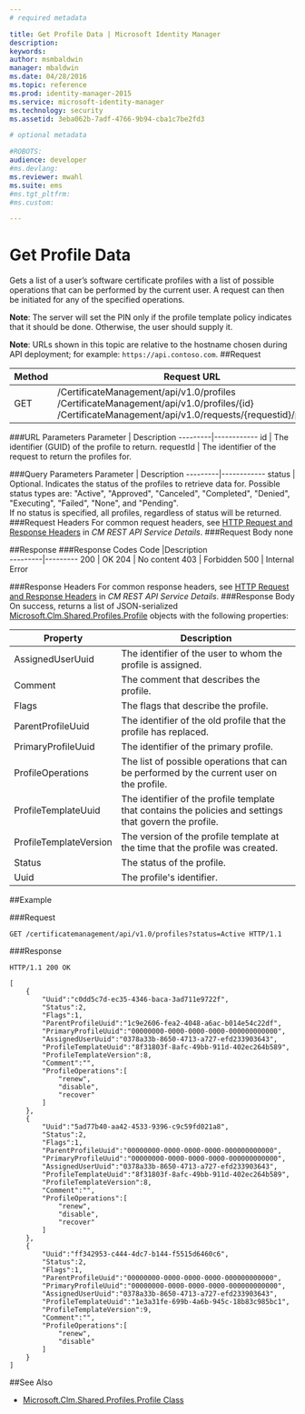 ```yaml
---
# required metadata

title: Get Profile Data | Microsoft Identity Manager
description:
keywords:
author: msmbaldwin
manager: mbaldwin
ms.date: 04/28/2016
ms.topic: reference
ms.prod: identity-manager-2015
ms.service: microsoft-identity-manager
ms.technology: security
ms.assetid: 3eba062b-7adf-4766-9b94-cba1c7be2fd3

# optional metadata

#ROBOTS:
audience: developer
#ms.devlang:
ms.reviewer: mwahl
ms.suite: ems
#ms.tgt_pltfrm:
#ms.custom:

---
```


# Get Profile Data
Gets a list of a user’s software certificate profiles with a list of possible operations that can be performed by the current user. A request can then be initiated for any of the specified operations.

**Note**: The server will set the PIN only if the profile template policy indicates that it should be done. Otherwise, the user should supply it.

**Note**: URLs shown in this topic are relative to the hostname chosen during API deployment; for example: `https://api.contoso.com`.
##Request


Method  |Request URL  
---------|---------
GET     |/CertificateManagement/api/v1.0/profiles<br/>/CertificateManagement/api/v1.0/profiles/{id} <br/>/CertificateManagement/api/v1.0/requests/{requestid}/profiles

###URL Parameters
Parameter | Description
---------|------------
id | The identifier (GUID) of the profile to return.
requestId | The identifier of the request to return the profiles for.

###Query Parameters
Parameter | Description
---------|------------
status | Optional. Indicates the status of the profiles to retrieve data for. Possible status types are: "Active", "Approved", "Canceled", "Completed", "Denied", "Executing", "Failed", "None", and "Pending". <br/>If no status is specified, all profiles, regardless of status will be returned.
###Request Headers
For common request headers, see [HTTP Request and Response Headers](certificate-management-rest-api-service-details.md#http-request-and-response-headers) in *CM REST API Service Details*.
###Request Body
none

##Response
###Response Codes
Code  |Description  
---------|---------
200 | OK
204 | No content
403 | Forbidden
500 | Internal Error

###Response Headers
For common response headers, see [HTTP Request and Response Headers](certificate-management-rest-api-service-details.md#http-request-and-response-headers) in *CM REST API Service Details*.
###Response Body
On success, returns a list of JSON-serialized [Microsoft.Clm.Shared.Profiles.Profile](https://msdn.microsoft.com/library/microsoft.clm.shared.profiles.profile.aspx) objects with the following properties:

Property | Description
---------|------------
AssignedUserUuid | The identifier of the user to whom the profile is assigned.
Comment | The comment that describes the profile.
Flags | The flags that describe the profile.
ParentProfileUuid | The identifier of the old profile that the profile has replaced.
PrimaryProfileUuid | The identifier of the primary profile.
ProfileOperations | The list of possible operations that can be performed by the current user on the profile.
ProfileTemplateUuid | The identifier of the profile template that contains the policies and settings that govern the profile.
ProfileTemplateVersion | The version of the profile template at the time that the profile was created.
Status | The status of the profile.
Uuid | The profile's identifier.


##Example

###Request
```
GET /certificatemanagement/api/v1.0/profiles?status=Active HTTP/1.1
```
###Response
```
HTTP/1.1 200 OK

[
    {
        "Uuid":"c0dd5c7d-ec35-4346-baca-3ad711e9722f",
        "Status":2,
        "Flags":1,
        "ParentProfileUuid":"1c9e2606-fea2-4048-a6ac-b014e54c22df",
        "PrimaryProfileUuid":"00000000-0000-0000-0000-000000000000",
        "AssignedUserUuid":"0378a33b-8650-4713-a727-efd233903643",
        "ProfileTemplateUuid":"8f31803f-8afc-49bb-911d-402ec264b589",
        "ProfileTemplateVersion":8,
        "Comment":"",
        "ProfileOperations":[
            "renew",
            "disable",
            "recover"
        ]
    },
    {
        "Uuid":"5ad77b40-aa42-4533-9396-c9c59fd021a8",
        "Status":2,
        "Flags":1,
        "ParentProfileUuid":"00000000-0000-0000-0000-000000000000",
        "PrimaryProfileUuid":"00000000-0000-0000-0000-000000000000",
        "AssignedUserUuid":"0378a33b-8650-4713-a727-efd233903643",
        "ProfileTemplateUuid":"8f31803f-8afc-49bb-911d-402ec264b589",
        "ProfileTemplateVersion":8,
        "Comment":"",
        "ProfileOperations":[
            "renew",
            "disable",
            "recover"
        ]
    },
    {
        "Uuid":"ff342953-c444-4dc7-b144-f5515d6460c6",
        "Status":2,
        "Flags":1,
        "ParentProfileUuid":"00000000-0000-0000-0000-000000000000",
        "PrimaryProfileUuid":"00000000-0000-0000-0000-000000000000",
        "AssignedUserUuid":"0378a33b-8650-4713-a727-efd233903643",
        "ProfileTemplateUuid":"1e3a31fe-699b-4a6b-945c-18b83c985bc1",
        "ProfileTemplateVersion":9,
        "Comment":"",
        "ProfileOperations":[
            "renew",
            "disable"
        ]
    }
]
```       
##See Also

- [Microsoft.Clm.Shared.Profiles.Profile Class](https://msdn.microsoft.com/library/microsoft.clm.shared.profiles.profile.aspx)
